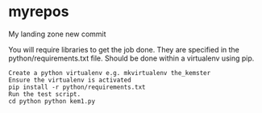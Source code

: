 # myrepos
My landing zone
new commit

You will require libraries to get the job done. They are specified in the python/requirements.txt file. Should be done within a virtualenv using pip.

    Create a python virtualenv e.g. mkvirtualenv the_kemster
    Ensure the virtualenv is activated
    pip install -r python/requirements.txt
    Run the test script.
    cd python python kem1.py
